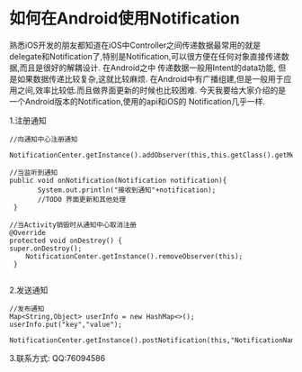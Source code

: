 # 如何在Android使用Notification
熟悉iOS开发的朋友都知道在iOS中Controller之间传递数据最常用的就是delegate和Notification了,特别是Notification,可以很方便在任何对象直接传递数据,而且是很好的解耦设计.  在Android之中 传递数据一般用Intent的data功能, 但是如果数据传递比较复杂,这就比较麻烦. 在Android中有广播组建,但是一般用于应用之间,效率比较低.而且做界面更新的时候也比较困难. 今天我要给大家介绍的是一个Android版本的Notification,使用的api和iOS的 Notification几乎一样.

1.注册通知

```
//向通知中心注册通知
          NotificationCenter.getInstance().addObserver(this,this.getClass().getMethod("onNotification",Notification.class),"NotificationName",null);

//当监听到通知
public void onNotification(Notification notification){
       System.out.println("接收到通知"+notification);
       //TODO 界面更新和其他处理
 } 

//当Activity销毁时从通知中心取消注册
@Override
protected void onDestroy() {
super.onDestroy();
    NotificationCenter.getInstance().removeObserver(this);
 }
     
```

2.发送通知

```
//发布通知
Map<String,Object> userInfo = new HashMap<>();
userInfo.put("key","value");

NotificationCenter.getInstance().postNotification(this,"NotificationName",userInfo);
```
3.联系方式:
          QQ:76094586
